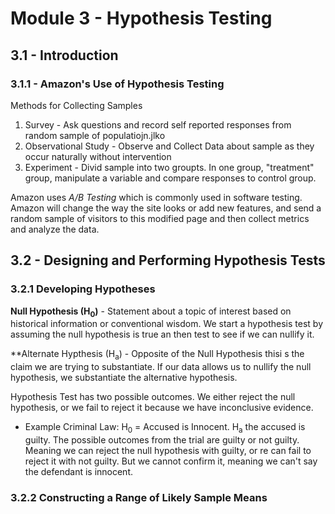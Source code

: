# Module 3 -  Hypothesis Testing

## 3.1 - Introduction 

### 3.1.1 - Amazon's Use of Hypothesis Testing

Methods for Collecting Samples 
 1. Survey - Ask questions and record self reported responses from random sample of populatiojn.jlko
 2. Observational Study - Observe and Collect Data about sample as they occur naturally without intervention
 3. Experiment - Divid sample into two groupts.  In one group, "treatment" group, manipulate a variable and compare responses to control group.

 
Amazon uses _A/B Testing_ which is commonly used in software testing. Amazon will change the way the site looks or add new features, and send a random sample of visitors to this modified page and then collect metrics and analyze the data.


## 3.2 - Designing and Performing Hypothesis Tests

### 3.2.1 Developing Hypotheses

**Null Hypothesis (H<sub>0</sub>)** - Statement about a topic of interest based on historical information or conventional wisdom.  We start a hypothesis test by assuming the null hypothesis is true an then test to see if we can nullify it.

**Alternate Hypthesis (H<sub>a</sub>) - Opposite of the Null Hypothesis thisi s the claim we are trying to substantiate. If our data allows us to nullify the null hypothesis, we substantiate the alternative hypothesis.

Hypothesis Test has two possible outcomes.  We either reject the null hypothesis, or we fail to reject it because we have inconclusive evidence.

 + Example Criminal Law: H<sub>0</sub> = Accused is Innocent. H<sub>a</sub> the accused is guilty.  The possible outcomes from the trial are guilty or not guilty.  Meaning we can reject the null hypothesis with guilty, or re can fail to reject it with not guilty.  But we cannot confirm it, meaning we can't say the defendant is innocent.

### 3.2.2 Constructing a Range of Likely Sample Means

